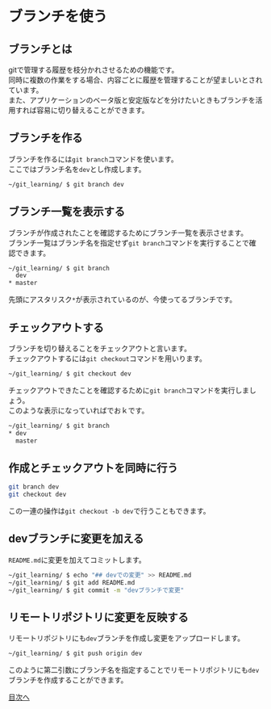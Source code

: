 # ブランチを使う
## ブランチとは
gitで管理する履歴を枝分かれさせるための機能です。  
同時に複数の作業をする場合、内容ごとに履歴を管理することが望ましいとされています。  
また、アプリケーションのベータ版と安定版などを分けたいときもブランチを活用すれば容易に切り替えることができます。  

## ブランチを作る
ブランチを作るには`git branch`コマンドを使います。  
ここではブランチ名を`dev`とし作成します。  
```bash
~/git_learning/ $ git branch dev
```  

## ブランチ一覧を表示する
ブランチが作成されたことを確認するためにブランチ一覧を表示させます。  
ブランチ一覧はブランチ名を指定せず`git branch`コマンドを実行することで確認できます。  
```bash
~/git_learning/ $ git branch
  dev
* master
```  
先頭にアスタリスク`*`が表示されているのが、今使ってるブランチです。  

## チェックアウトする
ブランチを切り替えることをチェックアウトと言います。  
チェックアウトするには`git checkout`コマンドを用いります。  
```bash
~/git_learning/ $ git checkout dev
```  

チェックアウトできたことを確認するために`git branch`コマンドを実行しましょう。  
このような表示になっていればでおｋです。  
```bash
~/git_learning/ $ git branch
* dev
  master
```

## 作成とチェックアウトを同時に行う
```bash
git branch dev
git checkout dev
```  
この一連の操作は`git checkout -b dev`で行うこともできます。

## devブランチに変更を加える
`README.md`に変更を加えてコミットします。  

```bash
~/git_learning/ $ echo "## devでの変更" >> README.md
~/git_learning/ $ git add README.md
~/git_learning/ $ git commit -m "devブランチで変更"
```  

## リモートリポジトリに変更を反映する
リモートリポジトリにも`dev`ブランチを作成し変更をアップロードします。  
```bash
~/git_learning/ $ git push origin dev
```  
このように第二引数にブランチ名を指定することでリモートリポジトリにも`dev`ブランチを作成することができます。

[目次へ](../README.md)

